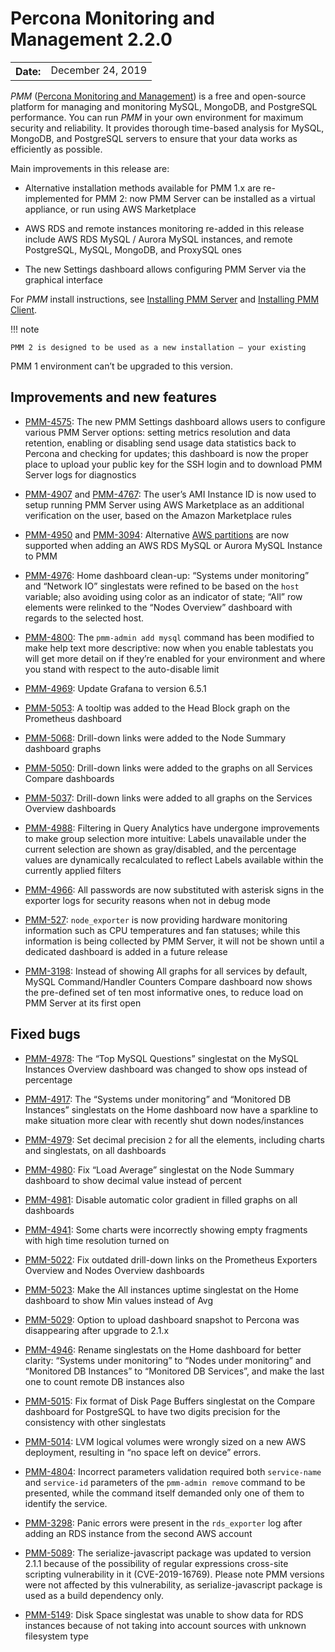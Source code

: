 # Percona Monitoring and Management 2.2.0

<table class="docutils field-list" frame="void" rules="none">
  <colgroup>
    <col class="field-name">
    <col class="field-body">
  </colgroup>
  <tbody valign="top">
    <tr class="field-odd field">
      <th class="field-name">Date:</th>
      <td class="field-body">December 24, 2019</td>
    </tr>
  </tbody>
</table>

*PMM* ([Percona Monitoring and Management](../)) is a free and open-source platform for managing and monitoring MySQL, MongoDB, and PostgreSQL performance. You can run *PMM* in your own environment for maximum security and reliability. It provides thorough time-based analysis for MySQL, MongoDB, and PostgreSQL servers to ensure that your data works as efficiently as possible.

Main improvements in this release are:


* Alternative installation methods available for PMM 1.x are re-implemented for
PMM 2: now PMM Server can be installed as a virtual appliance, or run using
AWS Marketplace


* AWS RDS and remote instances monitoring re-added in this release include
AWS RDS MySQL / Aurora MySQL instances, and remote PostgreSQL, MySQL, MongoDB,
and ProxySQL ones


* The new Settings dashboard allows configuring PMM Server via the graphical
interface

For *PMM* install instructions, see [Installing PMM Server](../install/index-server.md) and [Installing PMM Client](../install/index-client.md).

!!! note

    PMM 2 is designed to be used as a new installation — your existing
PMM 1 environment can’t be upgraded to this version.

## Improvements and new features


* [PMM-4575](https://jira.percona.com/browse/PMM-4575): The new PMM Settings dashboard allows users to configure
various PMM Server options: setting metrics resolution and data retention,
enabling or disabling send usage data statistics back to Percona and checking
for updates; this dashboard is now the proper place to upload your public key
for the SSH login and to download PMM Server logs for diagnostics


* [PMM-4907](https://jira.percona.com/browse/PMM-4907) and [PMM-4767](https://jira.percona.com/browse/PMM-4767): The user’s AMI Instance ID is now used
to setup running PMM Server using AWS Marketplace as an additional
verification on the user, based on the Amazon Marketplace rules


* [PMM-4950](https://jira.percona.com/browse/PMM-4950) and [PMM-3094](https://jira.percona.com/browse/PMM-3094): Alternative [AWS partitions](https://docs.aws.amazon.com/sdk-for-go/api/aws/endpoints/#pkg-constants)  are now supported when adding an AWS RDS MySQL or Aurora MySQL Instance to PMM


* [PMM-4976](https://jira.percona.com/browse/PMM-4976): Home dashboard clean-up: “Systems under monitoring” and
“Network IO” singlestats were refined to be based on the `host` variable;
also avoiding using color as an indicator of state; “All” row elements were
relinked to the “Nodes Overview” dashboard with regards to the selected host.


* [PMM-4800](https://jira.percona.com/browse/PMM-4800): The `pmm-admin add mysql` command has been modified to make
help text more descriptive: now when you enable tablestats you will get more
detail on if they’re enabled for your environment and where you stand with
respect to the auto-disable limit


* [PMM-4969](https://jira.percona.com/browse/PMM-4969): Update Grafana to version 6.5.1


* [PMM-5053](https://jira.percona.com/browse/PMM-5053): A tooltip was added to the Head Block graph on the Prometheus
dashboard


* [PMM-5068](https://jira.percona.com/browse/PMM-5068): Drill-down links were added to the Node Summary dashboard graphs


* [PMM-5050](https://jira.percona.com/browse/PMM-5050): Drill-down links were added to the graphs on all Services Compare
dashboards


* [PMM-5037](https://jira.percona.com/browse/PMM-5037): Drill-down links were added to all graphs on the Services Overview
dashboards


* [PMM-4988](https://jira.percona.com/browse/PMM-4988): Filtering in Query Analytics have undergone improvements to
make group selection more intuitive: Labels unavailable under the current
selection are shown as gray/disabled, and the percentage values are
dynamically recalculated to reflect Labels available within the currently
applied filters


* [PMM-4966](https://jira.percona.com/browse/PMM-4966): All passwords are now substituted with asterisk signs in the
exporter logs for security reasons when not in debug mode


* [PMM-527](https://jira.percona.com/browse/PMM-527): `node_exporter` is now providing hardware monitoring
information such as CPU temperatures and fan statuses; while this information
is being collected by PMM Server, it will not be shown until a dedicated
dashboard is added in a future release


* [PMM-3198](https://jira.percona.com/browse/PMM-3198): Instead of showing All graphs for all services by default,
MySQL Command/Handler Counters Compare dashboard now shows the pre-defined
set of ten most informative ones, to reduce load on PMM Server at its first
open

## Fixed bugs


* [PMM-4978](https://jira.percona.com/browse/PMM-4978): The “Top MySQL Questions” singlestat on the MySQL
Instances Overview dashboard was changed to show ops instead of percentage


* [PMM-4917](https://jira.percona.com/browse/PMM-4917): The “Systems under monitoring” and “Monitored DB Instances”
singlestats on the Home dashboard now have a sparkline to make situation more
clear with recently shut down nodes/instances


* [PMM-4979](https://jira.percona.com/browse/PMM-4979): Set decimal precision `2` for all the elements, including
charts and singlestats, on all dashboards


* [PMM-4980](https://jira.percona.com/browse/PMM-4980): Fix “Load Average” singlestat on the Node Summary dashboard to
show decimal value instead of percent


* [PMM-4981](https://jira.percona.com/browse/PMM-4981): Disable automatic color gradient in filled graphs on all
dashboards


* [PMM-4941](https://jira.percona.com/browse/PMM-4941): Some charts were incorrectly showing empty fragments with high
time resolution turned on


* [PMM-5022](https://jira.percona.com/browse/PMM-5022): Fix outdated drill-down links on the Prometheus Exporters
Overview and Nodes Overview dashboards


* [PMM-5023](https://jira.percona.com/browse/PMM-5023): Make the All instances uptime singlestat on the Home dashboard
to show Min values instead of Avg


* [PMM-5029](https://jira.percona.com/browse/PMM-5029): Option to upload dashboard snapshot to Percona was
disappearing after upgrade to 2.1.x


* [PMM-4946](https://jira.percona.com/browse/PMM-4946): Rename singlestats on the Home dashboard for better clarity:
“Systems under monitoring” to “Nodes under monitoring” and “Monitored DB
Instances” to “Monitored DB Services”, and make the last one to count remote
DB instances also


* [PMM-5015](https://jira.percona.com/browse/PMM-5015): Fix format of Disk Page Buffers singlestat on the Compare
dashboard for PostgreSQL to have two digits precision for the consistency with
other singlestats


* [PMM-5014](https://jira.percona.com/browse/PMM-5014): LVM logical volumes were wrongly sized on a new AWS
deployment, resulting in “no space left on device” errors.


* [PMM-4804](https://jira.percona.com/browse/PMM-4804): Incorrect parameters validation required both `service-name`
and `service-id` parameters of the `pmm-admin remove` command to be
presented, while the command itself demanded only one of them to identify the
service.


* [PMM-3298](https://jira.percona.com/browse/PMM-3298): Panic errors were present in the `rds_exporter` log after
adding an RDS instance from the second AWS account


* [PMM-5089](https://jira.percona.com/browse/PMM-5089): The serialize-javascript package was updated to version 2.1.1
because of the possibility of regular expressions cross-site scripting
vulnerability in it (CVE-2019-16769). Please note PMM versions were not
affected by this vulnerability, as serialize-javascript package is used as a
build dependency only.


* [PMM-5149](https://jira.percona.com/browse/PMM-5149): Disk Space singlestat was unable to show data for RDS
instances because of not taking into account sources with unknown filesystem
type
